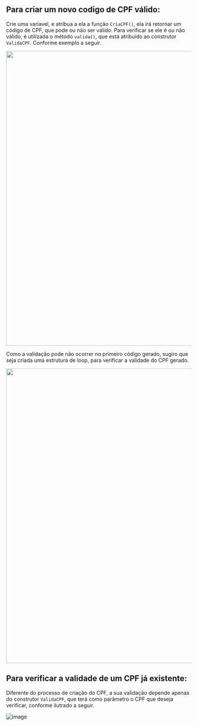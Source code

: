 ## Para criar um novo codigo de CPF válido:

Crie uma variavel, e atribua a ela a função ```CriaCPF()```, ela irá retornar um código de CPF, que pode ou não ser válido. Para verificar se ele é ou não válido, é utilizada o método ```valida()```, que está atribuido ao construtor ```ValidaCPF```. Conforme exemplo a seguir.

<img src="https://user-images.githubusercontent.com/108747806/213822810-43edbe38-fe14-41ac-b206-c1ad431bffb0.png" width="800px">



Como a validação pode não ocorrer no primeiro código gerado, sugiro que seja criada uma estrutura de loop, para verificar a validade do CPF gerado.

<img src="[https://user-images.githubusercontent.com/108747806/213822810-43edbe38-fe14-41ac-b206-c1ad431bffb0.png](https://user-images.githubusercontent.com/108747806/213822966-ba12eb40-390e-4216-b9d5-fa4da53af143.png)" width="800px">

## Para verificar a validade de um CPF já existente:

Diferente do processo de criação do CPF, a sua validação depende apenas do construtor ```ValidaCPF```, que terá como parâmetro o CPF que deseja verificar, conforme ilutrado a seguir.

![image](https://user-images.githubusercontent.com/108747806/213823165-8de3c770-19a4-4efe-9a45-a5973a126cda.png)

